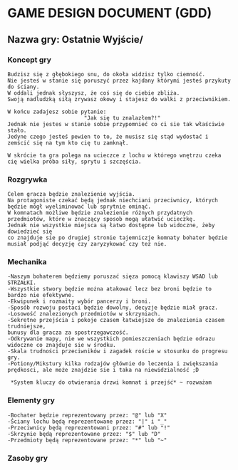 # GAME DESIGN DOCUMENT (GDD)
## Nazwa gry: Ostatnie Wyjście/
### Koncept gry
    Budzisz się z głębokiego snu, do okoła widzisz tylko ciemność.
    Nie jesteś w stanie się poruszyć przez kajdany którymi jesteś przykuty do ściany.
    W oddali jednak słyszysz, że coś się do ciebie zbliża.
    Swoją nadludzką siłą zrywasz okowy i stajesz do walki z przeciwnikiem.
    
    W końcu zadajesz sobie pytanie: 
                            "Jak się tu znalazłem?!" 
    Jednak nie jestes w stanie sobie przypomnieć co ci sie tak właściwie stało. 
    Jedyne czego jesteś pewien to to, że musisz się stąd wydostać i zemścić się na tym kto cię tu zamknął.

    W skrócie ta gra polega na ucieczce z lochu w którego wnętrzu czeka cię wielka próba siły, sprytu i szczęścia.
    

### Rozgrywka
    Celem gracza będzie znalezienie wyjścia. 
    Na protagoniste czekać będą jednak niechciani przeciwnicy, których będzie mógł wyeliminować lub sprytnie ominąć. 
    W komnatach możliwe będzie znalezienie różnych przydatnych przedmiotów, które w znaczący sposob mogą ułatwić ucieczkę. 
    Jednak nie wszystkie miejsca są łatwo dostępne lub widoczne, żeby dowiedzieć się
    co znajduje sie po drugiej stronie tajemniczje komnaty bohater będzie musiał podjąć decyzję czy zaryzykować czy też nie. 


### Mechanika
    -Naszym bohaterem będziemy poruszać sięza pomocą klawiszy WSAD lub STRZAŁKI.
    -Wszystkie stwory będzie można atakować lecz bez broni będzie to bardzo nie efektywne.
    -Ekwipunek i rozmaity wybór pancerzy i broni.
    -Sposób rozwoju postaci będzie dowolny, decyzje będzie miał gracz.
    -Losowość znalezionych przedmiotów w skrzyniach.
    -Sekretne przejścia i pokoje czasem łatwiejsze do znalezienia czasem trudniejsze, 
    bunusy dla gracza za spostrzegawczość.
    -Odkrywanie mapy, nie we wszystkich pomieszczeniach będzie odrazu widoczne co znajduje sie w środku.
    -Skala trudności przeciwników i zagadek roście w stosunku do progresu gry.
    -Potiony/Mikstury kilka rodzajów głównie do leczenia i zwiększania prędkosci, ale może znajdzie sie i taka na niewidzialność ;D
    
     *System kluczy do otwierania drzwi komnat i przejść* ~ rozważam


### Elementy gry
    -Bochater będzie reprezentowany przez: "@" lub "X"
    -Ściany lochu będą reprezentowane przez: "|" i "_"
    -Przeciwnicy będą reprezentowani przez: "#" lub "!"
    -Skrzynie będą reprezentowane przez: "$" lub "D"
    -Przedmioty będą reprezentowane przez: "*" lub "~"


### Zasoby gry